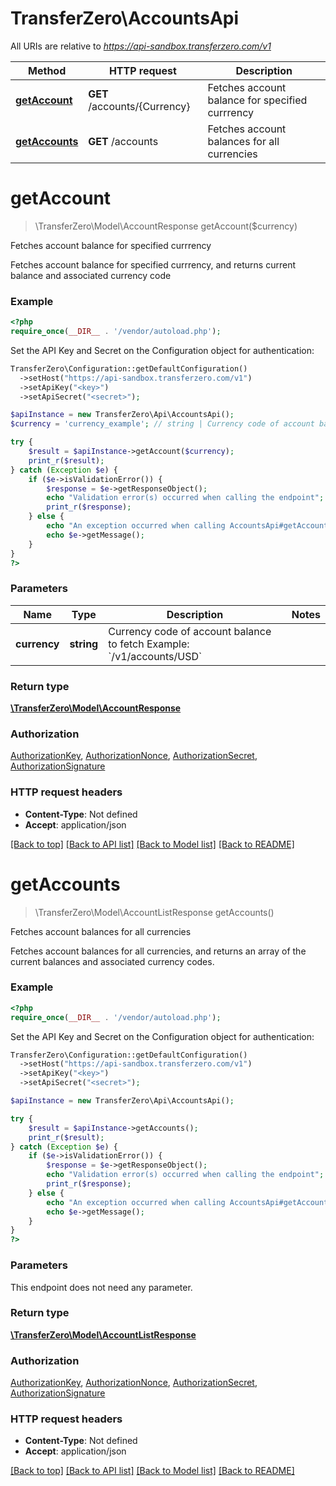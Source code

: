 # TransferZero\AccountsApi

All URIs are relative to *https://api-sandbox.transferzero.com/v1*

Method | HTTP request | Description
------------- | ------------- | -------------
[**getAccount**](AccountsApi.md#getAccount) | **GET** /accounts/{Currency} | Fetches account balance for specified currrency
[**getAccounts**](AccountsApi.md#getAccounts) | **GET** /accounts | Fetches account balances for all currencies


# **getAccount**
> \TransferZero\Model\AccountResponse getAccount($currency)

Fetches account balance for specified currrency

Fetches account balance for specified currrency, and returns current balance and associated currency code

### Example
```php
<?php
require_once(__DIR__ . '/vendor/autoload.php');
```

Set the API Key and Secret on the Configuration object for authentication:
```php
TransferZero\Configuration::getDefaultConfiguration()
  ->setHost("https://api-sandbox.transferzero.com/v1")
  ->setApiKey("<key>")
  ->setApiSecret("<secret>");

$apiInstance = new TransferZero\Api\AccountsApi();
$currency = 'currency_example'; // string | Currency code of account balance to fetch  Example: `/v1/accounts/USD`

try {
    $result = $apiInstance->getAccount($currency);
    print_r($result);
} catch (Exception $e) {
    if ($e->isValidationError()) {
        $response = $e->getResponseObject();
        echo "Validation error(s) occurred when calling the endpoint";
        print_r($response);
    } else {
        echo "An exception occurred when calling AccountsApi#getAccount";
        echo $e->getMessage();
    }
}
?>
```

### Parameters

Name | Type | Description  | Notes
------------- | ------------- | ------------- | -------------
 **currency** | **string**| Currency code of account balance to fetch  Example: &#x60;/v1/accounts/USD&#x60; |

### Return type

[**\TransferZero\Model\AccountResponse**](../Model/AccountResponse.md)

### Authorization

[AuthorizationKey](../../README.md#AuthorizationKey), [AuthorizationNonce](../../README.md#AuthorizationNonce), [AuthorizationSecret](../../README.md#AuthorizationSecret), [AuthorizationSignature](../../README.md#AuthorizationSignature)

### HTTP request headers

 - **Content-Type**: Not defined
 - **Accept**: application/json

[[Back to top]](#) [[Back to API list]](../../README.md#documentation-for-api-endpoints) [[Back to Model list]](../../README.md#documentation-for-models) [[Back to README]](../../README.md)

# **getAccounts**
> \TransferZero\Model\AccountListResponse getAccounts()

Fetches account balances for all currencies

Fetches account balances for all currencies, and returns an array of the current balances and associated currency codes.

### Example
```php
<?php
require_once(__DIR__ . '/vendor/autoload.php');
```

Set the API Key and Secret on the Configuration object for authentication:
```php
TransferZero\Configuration::getDefaultConfiguration()
  ->setHost("https://api-sandbox.transferzero.com/v1")
  ->setApiKey("<key>")
  ->setApiSecret("<secret>");

$apiInstance = new TransferZero\Api\AccountsApi();

try {
    $result = $apiInstance->getAccounts();
    print_r($result);
} catch (Exception $e) {
    if ($e->isValidationError()) {
        $response = $e->getResponseObject();
        echo "Validation error(s) occurred when calling the endpoint";
        print_r($response);
    } else {
        echo "An exception occurred when calling AccountsApi#getAccounts";
        echo $e->getMessage();
    }
}
?>
```

### Parameters
This endpoint does not need any parameter.

### Return type

[**\TransferZero\Model\AccountListResponse**](../Model/AccountListResponse.md)

### Authorization

[AuthorizationKey](../../README.md#AuthorizationKey), [AuthorizationNonce](../../README.md#AuthorizationNonce), [AuthorizationSecret](../../README.md#AuthorizationSecret), [AuthorizationSignature](../../README.md#AuthorizationSignature)

### HTTP request headers

 - **Content-Type**: Not defined
 - **Accept**: application/json

[[Back to top]](#) [[Back to API list]](../../README.md#documentation-for-api-endpoints) [[Back to Model list]](../../README.md#documentation-for-models) [[Back to README]](../../README.md)

